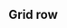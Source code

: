 ## Grid row


<!-- <values.gridRow> -->

<!-- </values.gridRow> -->


<!-- <variants.gridRow> -->

<!-- </variants.gridRow> -->
